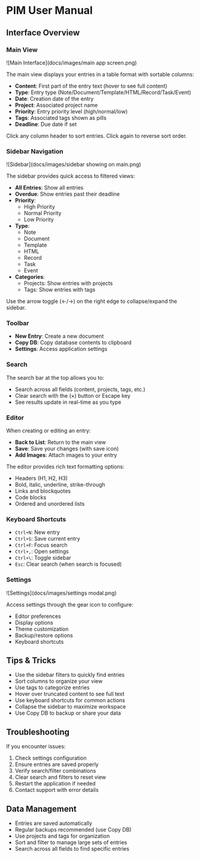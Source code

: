 # PIM User Manual

## Interface Overview

### Main View

![Main Interface](docs/images/main app screen.png)

The main view displays your entries in a table format with sortable columns:

- **Content**: First part of the entry text (hover to see full content)
- **Type**: Entry type (Note/Document/Template/HTML/Record/Task/Event)
- **Date**: Creation date of the entry
- **Project**: Associated project name
- **Priority**: Entry priority level (high/normal/low)
- **Tags**: Associated tags shown as pills
- **Deadline**: Due date if set

Click any column header to sort entries. Click again to reverse sort order.

### Sidebar Navigation

![Sidebar](docs/images/sidebar showing on main.png)

The sidebar provides quick access to filtered views:

- **All Entries**: Show all entries
- **Overdue**: Show entries past their deadline
- **Priority**:
  - High Priority
  - Normal Priority
  - Low Priority
- **Type**:
  - Note
  - Document
  - Template
  - HTML
  - Record
  - Task
  - Event
- **Categories**:
  - Projects: Show entries with projects
  - Tags: Show entries with tags

Use the arrow toggle (←/→) on the right edge to collapse/expand the sidebar.

### Toolbar

- **New Entry**: Create a new document
- **Copy DB**: Copy database contents to clipboard
- **Settings**: Access application settings

### Search

The search bar at the top allows you to:

- Search across all fields (content, projects, tags, etc.)
- Clear search with the (×) button or Escape key
- See results update in real-time as you type

### Editor

When creating or editing an entry:

- **Back to List**: Return to the main view
- **Save**: Save your changes (with save icon)
- **Add Images**: Attach images to your entry

The editor provides rich text formatting options:

- Headers (H1, H2, H3)
- Bold, italic, underline, strike-through
- Links and blockquotes
- Code blocks
- Ordered and unordered lists

### Keyboard Shortcuts

- `Ctrl+N`: New entry
- `Ctrl+S`: Save current entry
- `Ctrl+F`: Focus search
- `Ctrl+,`: Open settings
- `Ctrl+\`: Toggle sidebar
- `Esc`: Clear search (when search is focused)

### Settings

![Settings](docs/images/settings modal.png)

Access settings through the gear icon to configure:

- Editor preferences
- Display options
- Theme customization
- Backup/restore options
- Keyboard shortcuts

## Tips & Tricks

- Use the sidebar filters to quickly find entries
- Sort columns to organize your view
- Use tags to categorize entries
- Hover over truncated content to see full text
- Use keyboard shortcuts for common actions
- Collapse the sidebar to maximize workspace
- Use Copy DB to backup or share your data

## Troubleshooting

If you encounter issues:

1. Check settings configuration
2. Ensure entries are saved properly
3. Verify search/filter combinations
4. Clear search and filters to reset view
5. Restart the application if needed
6. Contact support with error details

## Data Management

- Entries are saved automatically
- Regular backups recommended (use Copy DB)
- Use projects and tags for organization
- Sort and filter to manage large sets of entries
- Search across all fields to find specific entries
